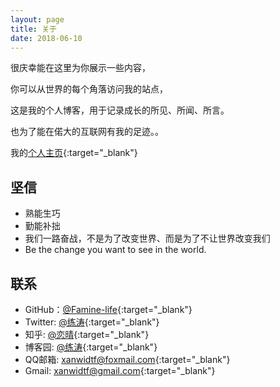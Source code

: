 ```yaml
---
layout: page
title: 关于
date: 2018-06-10
---
```


很庆幸能在这里为你展示一些内容，

你可以从世界的每个角落访问我的站点，

这是我的个人博客，用于记录成长的所见、所闻、所言。

也为了能在偌大的互联网有我的足迹。。

我的[个人主页](https://liantao.me){:target="_blank"}

## 坚信

* 熟能生巧
* 勤能补拙
* 我们一路奋战，不是为了改变世界、而是为了不让世界改变我们
* Be the change you want to see in the world.

## 联系

* GitHub：[@Famine-life](https://github.com/famine-life){:target="_blank"}
* Twitter: [@练涛](https://twitter.com/vHZj3jWmcZDQ41s){:target="_blank"}
* 知乎: [@恋晴](http://www.zhihu.com/people/lian-qing-90-7){:target="_blank"}
* 博客园: [@练涛](https://www.cnblogs.com/famine/){:target="_blank"}
* QQ邮箱: [xanwidtf@foxmail.com](https://mail.qq.com/){:target="_blank"}
* Gmail: [xanwidtf@gmail.com](https://mail.google.com/){:target="_blank"}